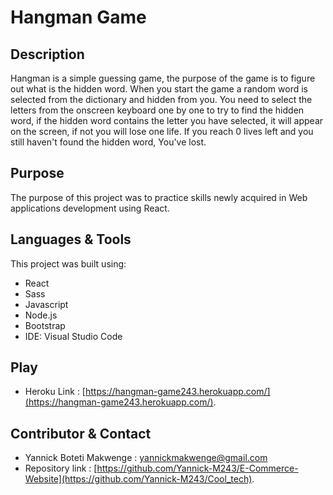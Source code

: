 # Hangman Game

## Description
Hangman is a simple guessing game, the purpose of the game is to figure out what is the hidden word. When you start the game a random word is selected from the dictionary and hidden from you. You need to select the letters from the onscreen keyboard one by one to try to find the hidden word, if the hidden word contains the letter you have selected, it will appear on the screen, if not you will lose one life. If you reach 0 lives left and you still haven't found the hidden word, You've lost.

## Purpose
The purpose of this project was to practice skills newly acquired in Web applications development using React.

## Languages & Tools
This project was built using:
- React
- Sass
- Javascript
- Node.js
- Bootstrap
- IDE: Visual Studio Code

## Play
- Heroku Link : [https://hangman-game243.herokuapp.com/](https://hangman-game243.herokuapp.com/).

## Contributor & Contact
- Yannick Boteti Makwenge : yannickmakwenge@gmail.com
- Repository link : [https://github.com/Yannick-M243/E-Commerce-Website](https://github.com/Yannick-M243/Cool_tech).
